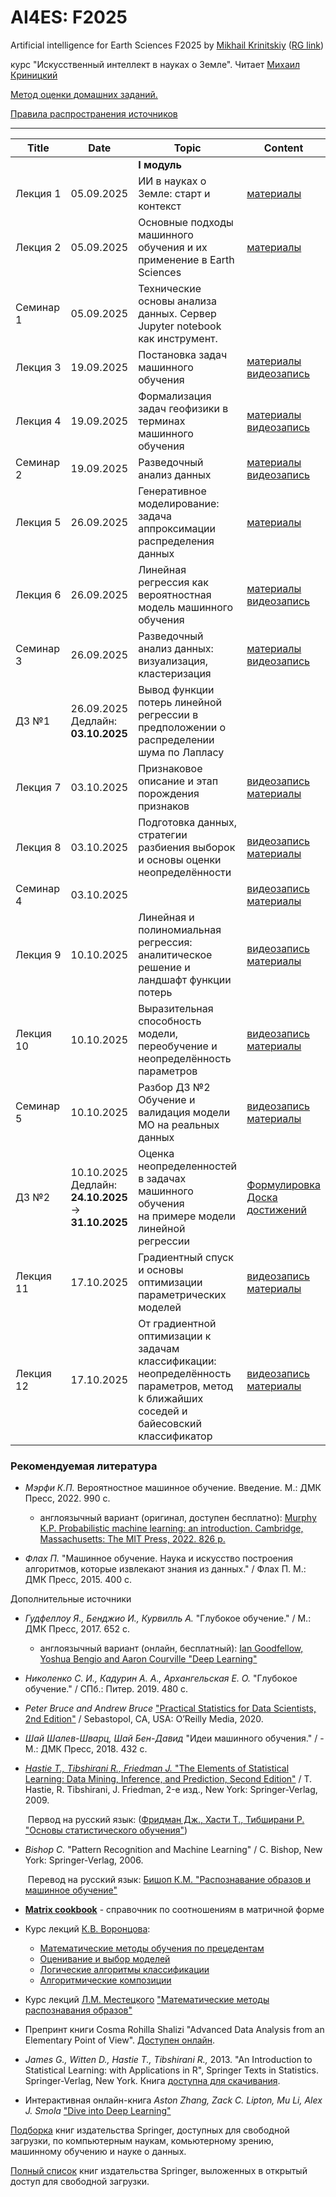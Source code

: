 # AI4ES: F2025
Artificial intelligence for Earth Sciences F2025 by [Mikhail Krinitskiy](https://sail.ocean.ru/staff/mikhail-krinitskiy) ([RG link](https://www.researchgate.net/profile/Mikhail_Krinitskiy))

курс "Искусственный интеллект в науках о Земле". Читает [Михаил Криницкий](https://sail.ocean.ru/staff/mikhail-krinitskiy)<br />

[Метод оценки домашних заданий.](./homeworks_policy.md)<br />

[Правила распространения источников](./resources_policy.md)<br />



-------

| Title | Date | Topic | Content |
| ----- | ---- | ----- | ------- |
|  |  | **I модуль** |  |
| Лекция 1 | 05.09.2025 | ИИ в науках о Земле: старт и контекст | [материалы](https://github.com/MKrinitskiy/HSE-AI4ES-F2025/tree/main/Lect01) |
| Лекция 2 | 05.09.2025 | Основные подходы машинного обучения и их применение в Earth Sciences | [материалы](https://github.com/MKrinitskiy/HSE-AI4ES-F2025/tree/main/Lect02) |
| Семинар 1 | 05.09.2025 | Технические основы анализа данных. Сервер Jupyter notebook как инструмент. |  |
| Лекция 3 | 19.09.2025 | Постановка задач машинного обучения | [материалы](https://github.com/MKrinitskiy/HSE-AI4ES-F2025/tree/main/Lect03)<br />[видеозапись](https://ml4es.ru/links/2025-09-19-hse-ai4es-lect03) |
| Лекция 4 | 19.09.2025 | Формализация задач геофизики в терминах машинного обучения | [материалы](https://github.com/MKrinitskiy/HSE-AI4ES-F2025/tree/main/Lect04)<br />[видеозапись](https://ml4es.ru/links/2025-09-19-hse-ai4es-lect04) |
| Семинар 2 | 19.09.2025 | Разведочный анализ данных | [материалы](https://github.com/MKrinitskiy/HSE-AI4ES-F2025/tree/main/Seminar02)<br />[видеозапись](https://ml4es.ru/links/2025-09-19-hse-ai4es-seminar02) |
| Лекция 5 | 26.09.2025 | Генеративное моделирование: задача аппроксимации распределения данных | [материалы](https://github.com/MKrinitskiy/HSE-AI4ES-F2025/tree/main/Lect05) |
| Лекция 6 | 26.09.2025 | Линейная регрессия как вероятностная модель машинного обучения | [материалы](https://github.com/MKrinitskiy/HSE-AI4ES-F2025/tree/main/Lect06)<br />[видеозапись](https://ml4es.ru/links/2025-09-26-hse-ai4es-lect06) |
| Семинар 3 | 26.09.2025 | Разведочный анализ данных: визуализация, кластеризация | [материалы](https://github.com/MKrinitskiy/HSE-AI4ES-F2025/tree/main/Seminar03)<br />[видеозапись](https://ml4es.ru/links/2025-09-26-hse-ai4es-seminar03) |
| ДЗ №1 | 26.09.2025<br />Дедлайн: **03.10.2025** | Вывод функции потерь линейной регрессии в предположении о распределении шума по Лапласу |  |
| Лекция 7 | 03.10.2025 | Признаковое описание и этап порождения признаков | [видеозапись](https://ml4es.ru/links/2025-10-03-hse-ai4es-lect07)<br />[материалы](https://github.com/MKrinitskiy/HSE-AI4ES-F2025/tree/main/Lect07) |
| Лекция 8 | 03.10.2025 | Подготовка данных, стратегии разбиения выборок и основы оценки неопределённости | [видеозапись](https://ml4es.ru/links/2025-10-03-hse-ai4es-lect08)<br />[материалы](https://github.com/MKrinitskiy/HSE-AI4ES-F2025/tree/main/Lect08) |
| Семинар 4 | 03.10.2025 |  | [видеозапись](https://ml4es.ru/links/2025-10-03-hse-ai4es-seminar04)<br />[материалы](https://github.com/MKrinitskiy/HSE-AI4ES-F2025/tree/main/Seminar04) |
| Лекция 9 | 10.10.2025 | Линейная и полиномиальная регрессия: аналитическое решение и ландшафт функции потерь | [видеозапись](https://ml4es.ru/links/2025-10-10-hse-ai4es-lect09)<br />[материалы](https://github.com/MKrinitskiy/HSE-AI4ES-F2025/tree/main/Lect09) |
| Лекция 10 | 10.10.2025 | Выразительная способность модели, переобучение и неопределённость параметров | [видеозапись](https://ml4es.ru/links/2025-10-10-hse-ai4es-lect10)<br />[материалы](https://github.com/MKrinitskiy/HSE-AI4ES-F2025/tree/main/Lect10) |
| Семинар 5 | 10.10.2025 | Разбор ДЗ №2<br />Обучение и валидация модели МО на реальных данных | [видеозапись](https://ml4es.ru/links/2025-10-10-hse-ai4es-seminar05)<br />[материалы](https://github.com/MKrinitskiy/HSE-AI4ES-F2025/tree/main/Seminar05) |
| ДЗ №2 | 10.10.2025<br />Дедлайн: **24.10.2025** -> **31.10.2025** | Оценка неопределенностей в задачах машинного обучения<br />на примере модели линейной регрессии | [Формулировка](https://github.com/MKrinitskiy/HSE-AI4ES-F2025/tree/main/HW02)<br />[Доска достижений]() |
| Лекция 11 | 17.10.2025 | Градиентный спуск и основы оптимизации параметрических моделей | [видеозапись](https://ml4es.ru/links/2025-10-17-hse-ai4es-lect11)<br />[материалы](https://github.com/MKrinitskiy/HSE-AI4ES-F2025/tree/main/Lect11) |
| Лекция 12 | 17.10.2025 | От градиентной оптимизации к задачам классификации: неопределённость параметров, метод k ближайших соседей и байесовский классификатор | [видеозапись](https://ml4es.ru/links/2025-10-17-hse-ai4es-lect12)<br />[материалы](https://github.com/MKrinitskiy/HSE-AI4ES-F2025/tree/main/Lect12) |



### Рекомендуемая литература

- *Мэрфи К.П.* Вероятностное машинное обучение. Введение. М.: ДМК Пресс, 2022. 990 с.
  - англоязычный вариант (оригинал, доступен бесплатно): [Murphy K.P. Probabilistic machine learning: an introduction. Cambridge, Massachusetts: The MIT Press, 2022. 826 p.](https://probml.github.io/pml-book/book1.html)

- *Флах П.* "Машинное обучение. Наука и искусство построения алгоритмов, которые извлекают знания из данных." / Флах П. М.: ДМК Пресс, 2015. 400 c.

Дополнительные источники

- *Гудфеллоу Я., Бенджио И., Курвилль А.* "Глубокое обучение." / М.: ДМК Пресс, 2017. 652 c.

  - англоязычный вариант (онлайн, бесплатный): [Ian Goodfellow, Yoshua Bengio and Aaron Courville "Deep Learning"](https://www.deeplearningbook.org/)

- *Николенко С. И., Кадурин А. А., Архангельская Е. О.* "Глубокое обучение." / СПб.: Питер. 2019. 480 с.

- *Peter Bruce and Andrew Bruce* ["Practical Statistics for Data Scientists, 2nd Edition"](https://www.oreilly.com/library/view/practical-statistics-for/9781492072935/) / Sebastopol, CA, USA: O’Reilly Media, 2020.

- *Шай Шалев-Шварц, Шай Бен-Давид* "Идеи машинного обучения." / - М.: ДМК Пресс, 2018. 432 c.

- [*Hastie T., Tibshirani R., Friedman J.* "The Elements of Statistical Learning: Data Mining, Inference, and Prediction, Second Edition"](https://web.stanford.edu/~hastie/Papers/ESLII.pdf) / T. Hastie, R. Tibshirani, J. Friedman, 2-е изд., New York: Springer-Verlag, 2009.

  ​	Первод на русский язык: ([Фридман Дж., Хасти Т., Тибширани Р. "Основы статистического обучения"](https://www.ozon.ru/product/osnovy-statisticheskogo-obucheniya-intellektualnyy-analiz-dannyh-logicheskiy-vyvod-i-prognozirovanie-180548799/))

- *Bishop C.* "Pattern Recognition and Machine Learning" / C. Bishop, New York: Springer-Verlag, 2006.

  ​	Перевод на русский язык: [Бишоп К.М. "Распознавание образов и машинное обучение"](https://www.ozon.ru/product/raspoznavanie-obrazov-i-mashinnoe-obuchenie-bishop-kristofer-m-180548800/)

- [**Matrix cookbook**](https://www.math.uwaterloo.ca/~hwolkowi/matrixcookbook.pdf) - справочник по соотношениям в матричной форме

- Курс лекций [К.В. Воронцова](http://www.machinelearning.ru/wiki/index.php?title=%D0%A3%D1%87%D0%B0%D1%81%D1%82%D0%BD%D0%B8%D0%BA:%D0%9A%D0%BE%D0%BD%D1%81%D1%82%D0%B0%D0%BD%D1%82%D0%B8%D0%BD_%D0%92%D0%BE%D1%80%D0%BE%D0%BD%D1%86%D0%BE%D0%B2):
  - [Математические методы обучения по прецедентам](http://www.machinelearning.ru/wiki/images/6/6d/Voron-ML-1.pdf)
  - [Оценивание и выбор моделей](http://www.machinelearning.ru/wiki/images/2/2d/Voron-ML-Modeling.pdf)
  - [Логические алгоритмы классификации](http://www.machinelearning.ru/wiki/images/3/3e/Voron-ML-Logic.pdf)
  - [Алгоритмические композиции](http://www.machinelearning.ru/wiki/images/0/0d/Voron-ML-Compositions.pdf)
  
- Курс лекций [Л.М. Местецкого](http://www.machinelearning.ru/wiki/index.php?title=%D0%A3%D1%87%D0%B0%D1%81%D1%82%D0%BD%D0%B8%D0%BA:Mest) ["Математические методы распознавания образов"](http://www.ccas.ru/frc/papers/mestetskii04course.pdf)

- Препринт книги Cosma Rohilla Shalizi "Advanced Data Analysis from an Elementary Point of View". [Доступен онлайн](https://www.stat.cmu.edu/~cshalizi/ADAfaEPoV/).

- *James G., Witten D., Hastie T., Tibshirani R.,* 2013. "An Introduction to Statistical Learning: with Applications in R", Springer Texts in Statistics. Springer-Verlag, New York. Книга [доступна для скачивания](http://faculty.marshall.usc.edu/gareth-james/ISL/ISLR%20Seventh%20Printing.pdf).

- Интерактивная онлайн-книга *Aston Zhang, Zack C. Lipton, Mu Li, Alex J. Smola* ["Dive into Deep Learning"](http://d2l.ai/) 



[Подборка](https://towardsdatascience.com/springer-has-released-65-machine-learning-and-data-books-for-free-961f8181f189) книг издательства Springer, доступных для свободной загрузки, по компьютерным наукам, комьютерному зрению, машинному обучению и науке о данных.

[Полный список](https://link.springer.com/search/page/3?facet-content-type="Book"&package=openaccess) книг издательства Springer, выложенных в открытый доступ для свободной загрузки.	
